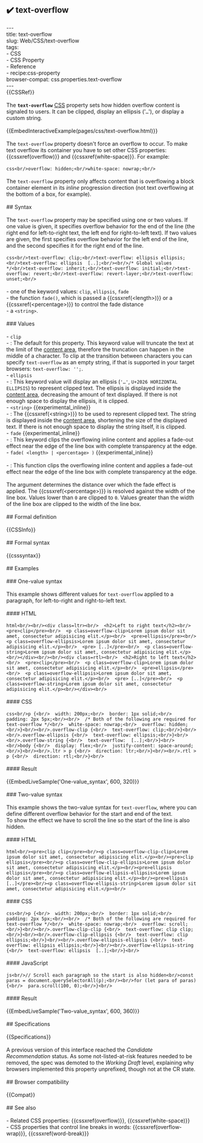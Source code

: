 ## ✔️ text-overflow 
 ---<br/>title: text-overflow<br/>slug: Web/CSS/text-overflow<br/>tags:<br/>  - CSS<br/>  - CSS Property<br/>  - Reference<br/>  - recipe:css-property<br/>browser-compat: css.properties.text-overflow<br/>---<br/>{{CSSRef}}<br/><br/>The **`text-overflow`** [CSS](/en-US/docs/Web/CSS) property sets how hidden overflow content is signaled to users. It can be clipped, display an ellipsis ('`…`'), or display a custom string.<br/><br/>{{EmbedInteractiveExample(pages/css/text-overflow.html)}}<br/><br/>The `text-overflow` property doesn't force an overflow to occur. To make text overflow its container you have to set other CSS properties: {{cssxref(overflow)}} and {{cssxref(white-space)}}. For example:<br/><br/>```css<br/>overflow: hidden;<br/>white-space: nowrap;<br/>```<br/><br/>The `text-overflow` property only affects content that is overflowing a block container element in its _inline_ progression direction (not text overflowing at the bottom of a box, for example).<br/><br/>## Syntax<br/><br/>The `text-overflow` property may be specified using one or two values. If one value is given, it specifies overflow behavior for the end of the line (the right end for left-to-right text, the left end for right-to-left text). If two values are given, the first specifies overflow behavior for the left end of the line, and the second specifies it for the right end of the line.<br/><br/>```css<br/>text-overflow: clip;<br/>text-overflow: ellipsis ellipsis;<br/>text-overflow: ellipsis  [..];<br/><br/>/* Global values */<br/>text-overflow: inherit;<br/>text-overflow: initial;<br/>text-overflow: revert;<br/>text-overflow: revert-layer;<br/>text-overflow: unset;<br/>```<br/><br/>- one of the keyword values: `clip`, `ellipsis`, `fade`<br/>- the function `fade()`, which is passed a {{cssxref(&lt;length&gt;)}} or a {{cssxref(&lt;percentage&gt;)}} to control the fade distance<br/>- a `<string>`.<br/><br/>### Values<br/><br/>- `clip`<br/>  - : The default for this property. This keyword value will truncate the text at the limit of the [content area](/en-US/docs/Web/CSS/CSS_Box_Model/Introduction_to_the_CSS_box_model), therefore the truncation can happen in the middle of a character. To clip at the transition between characters you can specify `text-overflow` as an empty string, if that is supported in your target browsers: `text-overflow: '';`.<br/>- `ellipsis`<br/>  - : This keyword value will display an ellipsis (`'…'`, `U+2026 HORIZONTAL ELLIPSIS`) to represent clipped text. The ellipsis is displayed inside the [content area](/en-US/docs/Web/CSS/CSS_Box_Model/Introduction_to_the_CSS_box_model), decreasing the amount of text displayed. If there is not enough space to display the ellipsis, it is clipped.<br/>- `<string>` {{experimental_inline}}<br/>  - : The {{cssxref(&lt;string&gt;)}} to be used to represent clipped text. The string is displayed inside the [content area](/en-US/docs/Web/CSS/CSS_Box_Model/Introduction_to_the_CSS_box_model), shortening the size of the displayed text. If there is not enough space to display the string itself, it is clipped.<br/>- `fade` {{experimental_inline}}<br/>  - : This keyword clips the overflowing inline content and applies a fade-out effect near the edge of the line box with complete transparency at the edge.<br/>- `fade( <length> | <percentage> )` {{experimental_inline}}<br/><br/>  - : This function clips the overflowing inline content and applies a fade-out effect near the edge of the line box with complete transparency at the edge.<br/><br/>    The argument determines the distance over which the fade effect is applied. The {{cssxref(&lt;percentage&gt;)}} is resolved against the width of the line box. Values lower than `0` are clipped to `0`. Values greater than the width of the line box are clipped to the width of the line box.<br/><br/>## Formal definition<br/><br/>{{CSSInfo}}<br/><br/>## Formal syntax<br/><br/>{{csssyntax}}<br/><br/>## Examples<br/><br/>### One-value syntax<br/><br/>This example shows different values for `text-overflow` applied to a paragraph, for left-to-right and right-to-left text.<br/><br/>#### HTML<br/><br/>```html<br/><br/><div class=ltr><br/>  <h2>Left to right text</h2><br/>  <pre>clip</pre><br/>  <p class=overflow-clip>Lorem ipsum dolor sit amet, consectetur adipisicing elit.</p><br/>  <pre>ellipsis</pre><br/>  <p class=overflow-ellipsis>Lorem ipsum dolor sit amet, consectetur adipisicing elit.</p><br/>  <pre> [..]</pre><br/>  <p class=overflow-string>Lorem ipsum dolor sit amet, consectetur adipisicing elit.</p><br/></div><br/><br/><div class=rtl><br/>  <h2>Right to left text</h2><br/>  <pre>clip</pre><br/>  <p class=overflow-clip>Lorem ipsum dolor sit amet, consectetur adipisicing elit.</p><br/>  <pre>ellipsis</pre><br/>  <p class=overflow-ellipsis>Lorem ipsum dolor sit amet, consectetur adipisicing elit.</p><br/>  <pre> [..]</pre><br/>  <p class=overflow-string>Lorem ipsum dolor sit amet, consectetur adipisicing elit.</p><br/></div><br/>```<br/><br/>#### CSS<br/><br/>```css<br/>p {<br/>  width: 200px;<br/>  border: 1px solid;<br/>  padding: 2px 5px;<br/><br/>  /* Both of the following are required for text-overflow */<br/>  white-space: nowrap;<br/>  overflow: hidden;<br/>}<br/><br/>.overflow-clip {<br/>  text-overflow: clip;<br/>}<br/><br/>.overflow-ellipsis {<br/>  text-overflow: ellipsis;<br/>}<br/><br/>.overflow-string {<br/>  text-overflow:  [..];<br/>}<br/><br/>body {<br/>  display: flex;<br/>  justify-content: space-around;<br/>}<br/><br/>.ltr > p {<br/>  direction: ltr;<br/>}<br/><br/>.rtl > p {<br/>  direction: rtl;<br/>}<br/>```<br/><br/>#### Result<br/><br/>{{EmbedLiveSample('One-value_syntax', 600, 320)}}<br/><br/>### Two-value syntax<br/><br/>This example shows the two-value syntax for `text-overflow`, where you can define different overflow behavior for the start and end of the text.<br/>To show the effect we have to scroll the line so the start of the line is also hidden.<br/><br/>#### HTML<br/><br/>```html<br/><pre>clip clip</pre><br/><p class=overflow-clip-clip>Lorem ipsum dolor sit amet, consectetur adipisicing elit.</p><br/><pre>clip ellipsis</pre><br/><p class=overflow-clip-ellipsis>Lorem ipsum dolor sit amet, consectetur adipisicing elit.</p><br/><pre>ellipsis ellipsis</pre><br/><p class=overflow-ellipsis-ellipsis>Lorem ipsum dolor sit amet, consectetur adipisicing elit.</p><br/><pre>ellipsis  [..]</pre><br/><p class=overflow-ellipsis-string>Lorem ipsum dolor sit amet, consectetur adipisicing elit.</p><br/>```<br/><br/>#### CSS<br/><br/>```css<br/>p {<br/>  width: 200px;<br/>  border: 1px solid;<br/>  padding: 2px 5px;<br/><br/>  /* Both of the following are required for text-overflow */<br/>  white-space: nowrap;<br/>  overflow: scroll;<br/>}<br/><br/>.overflow-clip-clip {<br/>  text-overflow: clip clip;<br/>}<br/><br/>.overflow-clip-ellipsis {<br/>  text-overflow: clip ellipsis;<br/>}<br/><br/>.overflow-ellipsis-ellipsis {<br/>  text-overflow: ellipsis ellipsis;<br/>}<br/><br/>.overflow-ellipsis-string {<br/>  text-overflow: ellipsis  [..];<br/>}<br/>```<br/><br/>#### JavaScript<br/><br/>```js<br/>// Scroll each paragraph so the start is also hidden<br/>const paras = document.querySelectorAll(p);<br/><br/>for (let para of paras) {<br/>  para.scroll(100, 0);<br/>}<br/>```<br/><br/>#### Result<br/><br/>{{EmbedLiveSample('Two-value_syntax', 600, 360)}}<br/><br/>## Specifications<br/><br/>{{Specifications}}<br/><br/>A previous version of this interface reached the _Candidate Recommendation_ status. As some not-listed-at-risk features needed to be removed, the spec was demoted to the _Working Draft_ level, explaining why browsers implemented this property unprefixed, though not at the CR state.<br/><br/>## Browser compatibility<br/><br/>{{Compat}}<br/><br/>## See also<br/><br/>- Related CSS properties: {{cssxref(overflow)}}, {{cssxref(white-space)}}<br/>- CSS properties that control line breaks in words: {{cssxref(overflow-wrap)}}, {{cssxref(word-break)}}<br/>